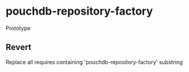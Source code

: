 # pouchdb-repository-factory

Prototype

## Revert

Replace all requires containing 'pouchdb-repository-factory' substring
